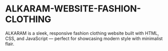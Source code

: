# ALKARAM-WEBSITE-FASHION-CLOTHING
ALKARAM is a sleek, responsive fashion clothing website built with HTML, CSS, and JavaScript — perfect for showcasing modern style with minimalist flair.
